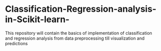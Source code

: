 # Classification-Regression-analysis-in-Scikit-learn-
This repository will contain the basics of implementation of classification and regression analysis from data preprocessing till visualization and predictions
